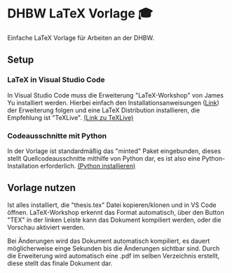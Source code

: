 # DHBW LaTeX Vorlage :mortar_board:
Einfache LaTeX Vorlage für Arbeiten an der DHBW.

## Setup 
### LaTeX in Visual Studio Code
In Visual Studio Code muss die Erweiterung "LaTeX-Workshop" von James Yu installiert werden. Hierbei einfach den Installationsanweisungen ([Link](https://github.com/James-Yu/LaTeX-Workshop/wiki/Install)) der Erweiterung folgen und eine LaTeX Distribution installieren, die Empfehlung ist "TeXLive". [(Link zu TeXLive)](https://www.tug.org/texlive/)

### Codeausschnitte mit Python

In der Vorlage ist standardmäßig das "minted" Paket eingebunden, dieses stellt Quellcodeausschnitte
mithilfe von Python dar, es ist also eine Python-Installation erforderlich. [(Python installieren)](https://www.python.org/downloads/) 

## Vorlage nutzen 

Ist alles installiert, die "thesis.tex" Datei kopieren/klonen und in VS Code öffnen. LaTeX-Workshop erkennt das Format automatisch, über den Button "TEX" in der linken Leiste kann das Dokument kompiliert werden, oder die Vorschau aktiviert werden. 

Bei Änderungen wird das Dokument automatisch kompiliert, es dauert möglicherweise einge Sekunden bis die Änderungen sichtbar sind. Durch die Erweiterung wird automatisch eine .pdf im selben Verzeichnis erstellt, diese stellt das finale Dokument dar.




